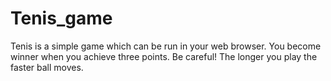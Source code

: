 # Tenis_game
Tenis is a simple game which can be run in your web browser. You become winner when you achieve three points. Be careful! The longer you play the faster ball moves.
